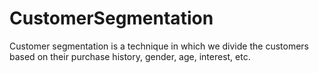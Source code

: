 # CustomerSegmentation
Customer segmentation is a technique in which we divide the customers based on their purchase history, gender, age, interest, etc.
